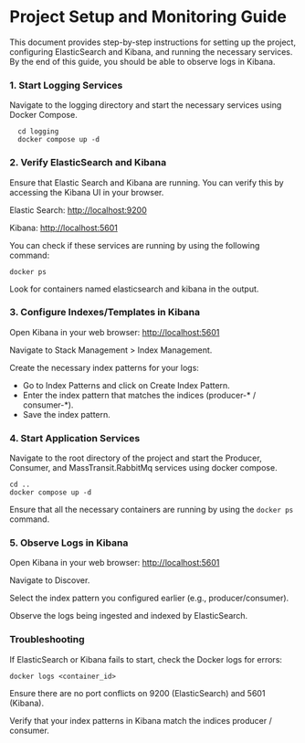 # Project Setup and Monitoring Guide

This document provides step-by-step instructions for setting up the project, configuring ElasticSearch and Kibana, and running the necessary services. By the end of this guide, you should be able to observe logs in Kibana.

### 1. Start Logging Services

Navigate to the logging directory and start the necessary services using Docker Compose.

```
  cd logging
  docker compose up -d
```

### 2. Verify ElasticSearch and Kibana

Ensure that Elastic Search and Kibana are running. You can verify this by accessing the Kibana UI in your browser.

Elastic Search: [http://localhost:9200](http://localhost:9200/)

Kibana: [http://localhost:5601](http://localhost:5601/)

You can check if these services are running by using the following command:

```
docker ps
```

Look for containers named elasticsearch and kibana in the output.

### 3. Configure Indexes/Templates in Kibana

Open Kibana in your web browser: [http://localhost:5601](http://localhost:5601/)

Navigate to Stack Management > Index Management.

Create the necessary index patterns for your logs:

- Go to Index Patterns and click on Create Index Pattern.
- Enter the index pattern that matches the indices (producer-* / consumer-*).
- Save the index pattern.

### 4. Start Application Services

Navigate to the root directory of the project and start the Producer, Consumer, and MassTransit.RabbitMq services using docker compose.

```
cd ..
docker compose up -d
```

Ensure that all the necessary containers are running by using the `docker ps` command.

### 5. Observe Logs in Kibana

Open Kibana in your web browser: [http://localhost:5601](http://localhost:5601/)

Navigate to Discover.

Select the index pattern you configured earlier (e.g., producer/consumer).

Observe the logs being ingested and indexed by ElasticSearch.

### Troubleshooting

If ElasticSearch or Kibana fails to start, check the Docker logs for errors:

```
docker logs <container_id>
```

Ensure there are no port conflicts on 9200 (ElasticSearch) and 5601 (Kibana).

Verify that your index patterns in Kibana match the indices producer / consumer.
